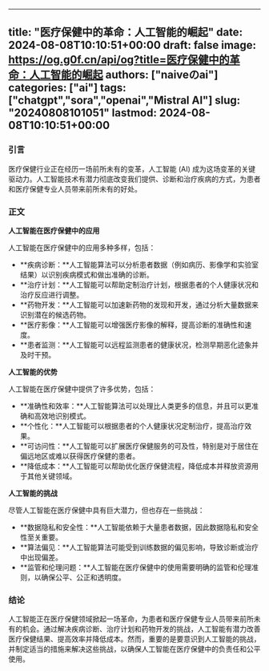 
---
title: "医疗保健中的革命：人工智能的崛起"
date: 2024-08-08T10:10:51+00:00
draft: false
image: https://og.g0f.cn/api/og?title=医疗保健中的革命：人工智能的崛起
authors: ["naiveのai"]
categories: ["ai"]
tags: ["chatgpt","sora","openai","Mistral AI"]
slug: "20240808101051"
lastmod: 2024-08-08T10:10:51+00:00
---
### 引言

医疗保健行业正在经历一场前所未有的变革，人工智能 (AI) 成为这场变革的关键驱动力。人工智能技术有潜力彻底改变我们提供、诊断和治疗疾病的方式，为患者和医疗保健专业人员带来前所未有的好处。

### 正文

**人工智能在医疗保健中的应用**

人工智能在医疗保健中的应用多种多样，包括：

* **疾病诊断：**人工智能算法可以分析患者数据（例如病历、影像学和实验室结果）以识别疾病模式和做出准确的诊断。
* **治疗计划：**人工智能可以帮助定制治疗计划，根据患者的个人健康状况和治疗反应进行调整。
* **药物开发：**人工智能可以加速新药物的发现和开发，通过分析大量数据来识别潜在的候选药物。
* **医疗影像：**人工智能可以增强医疗影像的解释，提高诊断的准确性和速度。
* **患者监测：**人工智能可以远程监测患者的健康状况，检测早期恶化迹象并及时干预。

**人工智能的优势**

人工智能在医疗保健中提供了许多优势，包括：

* **准确性和效率：**人工智能算法可以处理比人类更多的信息，并且可以更准确和高效地识别模式。
* **个性化：**人工智能可以根据患者的个人健康状况定制治疗，提高治疗效果。
* **可访问性：**人工智能可以扩展医疗保健服务的可及性，特别是对于居住在偏远地区或难以获得医疗保健的患者。
* **降低成本：**人工智能可以帮助优化医疗保健流程，降低成本并释放资源用于其他关键领域。

**人工智能的挑战**

尽管人工智能在医疗保健中具有巨大潜力，但也存在一些挑战：

* **数据隐私和安全性：**人工智能依赖于大量患者数据，因此数据隐私和安全性至关重要。
* **算法偏见：**人工智能算法可能受到训练数据的偏见影响，导致诊断或治疗中出现偏差。
* **监管和伦理问题：**人工智能在医疗保健中的使用需要明确的监管和伦理准则，以确保公平、公正和透明度。

### 结论

人工智能正在医疗保健领域掀起一场革命，为患者和医疗保健专业人员带来前所未有的机会。通过解决疾病诊断、治疗计划和药物开发的挑战，人工智能有潜力改善医疗保健结果、提高效率并降低成本。然而，重要的是要意识到人工智能的挑战，并制定适当的措施来解决这些挑战，以确保人工智能在医疗保健中的负责任和公平使用。